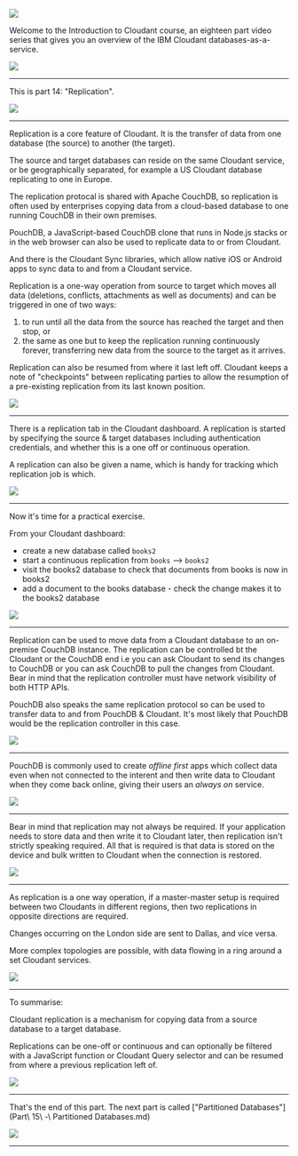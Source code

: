 ![](slides/Slide0.png)

Welcome to the Introduction to Cloudant course, an eighteen part video series that gives you an overview of the IBM Cloudant databases-as-a-service.

![](slides/Slide1.png)

---

This is part 14: "Replication". 



![](slides/Slide101.png)

---

Replication is a core feature of Cloudant. It is the transfer of data from one database (the source) to another (the target).

The source and target databases can reside on the same Cloudant service, or be geographically separated, for example a US Cloudant database replicating to one in Europe.

The replication protocal is shared with Apache CouchDB, so replication is often used by enterprises copying data from a cloud-based database to one running CouchDB in their own premises.

PouchDB, a JavaScript-based CouchDB clone that runs in Node.js stacks or in the web browser can also be used to replicate data to or from Cloudant.

And there is the Cloudant Sync libraries, which allow native iOS or Android apps to sync data to and from a Cloudant service.

Replication is a one-way operation from source to target which moves all data (deletions, conflicts, attachments as well as documents) and can be triggered in one of two ways:

1. to run until all the data from the source has reached the target and then stop, or
2. the same as one but to keep the replication running continuously forever, transferring new data from the source to the target as it arrives.

Replication can also be resumed from where it last left off. Cloudant keeps a note of "checkpoints" between replicating parties to allow the resumption of a pre-existing replication from its last known position.

![](slides/Slide102.png)

---

There is a replication tab in the Cloudant dashboard. A replication is started by specifying the source & target databases including authentication credentials, and whether this is a one off or continuous operation.

A replication can also be given a name, which is handy for tracking which replication job is which.

![](slides/Slide103.png)

---

Now it's time for a practical exercise.

From your Cloudant dashboard:

- create a new database called `books2`
- start a continuous replication from `books` --> `books2`
- visit the books2 database to check that documents from books is now in books2
- add a document to the books database - check the change makes it to the books2 database

![](slides/Slide104.png)

---

Replication can be used to move data from a Cloudant database to an on-premise CouchDB instance. The replication can be controlled bt the Cloudant or the CouchDB end i.e you can ask Cloudant to send its changes to CouchDB or you can ask CouchDB to pull the changes from Cloudant. Bear in mind that the replication controller must have network visibility of both HTTP APIs.

PouchDB also speaks the same replication protocol so can be used to transfer data to and from PouchDB & Cloudant. It's most likely that PouchDB would be the replication controller in this case.

![](slides/Slide105.png)

---

PouchDB is commonly used to create _offline first_ apps which collect data even when not connected to the interent and then write data to Cloudant when they come back online, giving their users an _always on_ service.

![](slides/Slide106.png)

---

Bear in mind that replication may not always be required. If your application needs to store data and then write it to Cloudant later, then replication isn't strictly speaking required. All that is required is that data is stored on the device and bulk written to Cloudant when the connection is restored. 

![](slides/Slide107.png)

---

As replication is a one way operation, if a master-master setup is required between two Cloudants in different regions, then two replications in opposite directions are required.

Changes occurring on the London side are sent to Dallas, and vice versa.

More complex topologies are possible, with data flowing in a ring around a set Cloudant services. 

![](slides/Slide108.png)

---

To summarise:

Cloudant replication is a mechanism for copying data from a source database to a target database. 

Replications can be one-off or continuous and can optionally be filtered with a JavaScript function or Cloudant Query selector and can be resumed from where a previous replication left of.

![](slides/Slide109.png)

---

That's the end of this part. The next part is called ["Partitioned Databases"](Part\ 15\ -\ Partitioned Databases.md)
 
![](slides/Slide0.png)

---